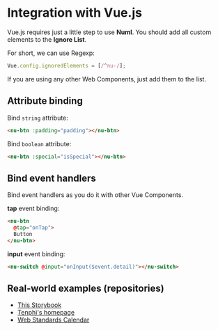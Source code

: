 # Integration with Vue.js

Vue.js requires just a little step to use **Numl**. You should add all custom elements to the **Ignore List**.

For short, we can use Regexp:

```javascript
Vue.config.ignoredElements = [/^nu-/];
```

If you are using any other Web Components, just add them to the list.

## Attribute binding

Bind `string` attribute:

```html
<nu-btn :padding="padding"></nu-btn>
```

Bind `boolean` attribute:

```html
<nu-btn :special="isSpecial"></nu-btn>
```

## Bind event handlers

Bind event handlers as you do it with other Vue Components.

**tap** event binding:

```html
<nu-btn
  @tap="onTap">
  Button
</nu-btn>
```

**input** event binding:

```html
<nu-switch @input="onInput($event.detail)"></nu-switch>
```

## Real-world examples (repositories)

* [This Storybook](!https://github.com/tenphi/numl-storybook)
* [Tenphi's homepage](!https://github.com/tenphi/tenphi.me)
* [Web Standards Calendar](!https://github.com/katrinLuna/frontend-events-numl)

